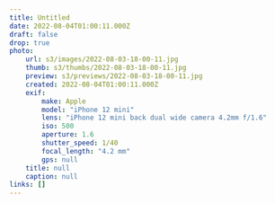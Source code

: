 ```yaml
---
title: Untitled
date: 2022-08-04T01:00:11.000Z
draft: false
drop: true
photo:
    url: s3/images/2022-08-03-18-00-11.jpg
    thumb: s3/thumbs/2022-08-03-18-00-11.jpg
    preview: s3/previews/2022-08-03-18-00-11.jpg
    created: 2022-08-04T01:00:11.000Z
    exif:
        make: Apple
        model: "iPhone 12 mini"
        lens: "iPhone 12 mini back dual wide camera 4.2mm f/1.6"
        iso: 500
        aperture: 1.6
        shutter_speed: 1/40
        focal_length: "4.2 mm"
        gps: null
    title: null
    caption: null
links: []
---
```

